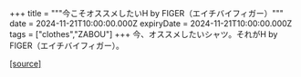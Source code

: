 +++
title = """今こそオススメしたいH by FIGER（エイチバイフィガー）"""
date = 2024-11-21T10:00:00.000Z
expiryDate = 2024-11-21T10:00:00.000Z
tags = ["clothes","ZABOU"]
+++
今、オススメしたいシャツ。それがH by FIGER（エイチバイフィガー）。

[[source]](https://zabou.org/2024/11/21/313155/)
